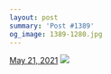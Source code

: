 ```yaml
---
layout: post
summary: 'Post #1389'
og_image: 1389-1280.jpg
---
```


<p>
  <time>
    <a href="/1389">May 21, 2021</a>
  </time>
  <a href="/1389">
    <img src="{{ site.assets_url }}/1389-640.jpg" srcset="{{ site.assets_url }}/1389-320.jpg 320w, {{ site.assets_url }}/1389-640.jpg 640w, {{ site.assets_url }}/1389-960.jpg 960w, {{ site.assets_url }}/1389-1280.jpg 1280w" sizes="(min-width: 700px) 50vw, calc(100vw - 2rem)" />
  </a>
</p>
